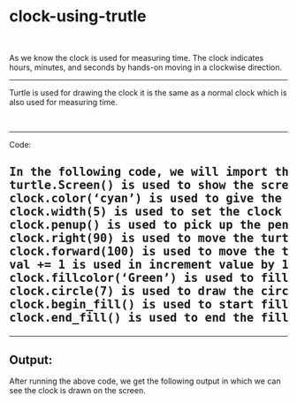 # clock-using-trutle
<br>
<p>As we know the clock is used for measuring time. The clock indicates hours, minutes, and seconds by hands-on moving in a clockwise direction.</p>
<hr>
<p>Turtle is used for drawing the clock it is the same as a normal clock which is also used for measuring time.</p>
<br>
<hr>
</h2>Code:<h2>
<pre>
In the following code, we will import the turtle module from turtle import *, import turtle. The turtle() method is used to make objects.
turtle.Screen() is used to show the screen on which we draw the shapes.
clock.color(‘cyan’) is used to give the color to the clock.
clock.width(5) is used to set the clock width.
clock.penup() is used to pick up the pen.
clock.right(90) is used to move the turtle in the right direction.
clock.forward(100) is used to move the turtle in the forward direction.
val += 1 is used in increment value by 1.
clock.fillcolor(‘Green’) is used to fill the color in the clock.
clock.circle(7) is used to draw the circle with radius 7.
clock.begin_fill() is used to start filling color in the clock.
clock.end_fill() is used to end the filling color in the clock.
</pre>
  <hr>
  <h2>Output:</h2>
<p>
After running the above code, we get the following output in which we can see the clock is drawn on the screen.</p>
